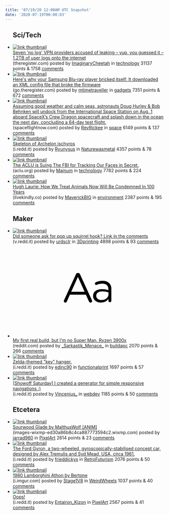 ```yaml
---
title: '07/19/20 12:00AM UTC Snapshot'
date: '2020-07-19T00:00:03'
---
```

<ul>
<h2>Sci/Tech</h2>

<li><a href='https://www.theregister.com/2020/07/17/ufo_vpn_database/'><img src='https://b.thumbs.redditmedia.com/TIamY2WtufgQIIzHUMW63k--EWeFVI5Kj8RbLFl1ixE.jpg' alt='link thumbnail'></a><div><div class='linkTitle'><a href='https://www.theregister.com/2020/07/17/ufo_vpn_database/'>Seven 'no log' VPN providers accused of leaking – yup, you guessed it – 1.2TB of user logs onto the internet</a></div>(theregister.com) posted by <a href='https://www.reddit.com/user/ImaginaryCheetah'>ImaginaryCheetah</a> in <a href='https://www.reddit.com/r/technology'>technology</a> 31137 points & 1758 <a href='https://www.reddit.com/r/technology/comments/htge8m/seven_no_log_vpn_providers_accused_of_leaking_yup/'>comments</a></div></li>

<li><a href='https://go.theregister.com/feed/www.theregister.com/2020/07/18/samsung_bluray_mass_dieoff_explained/'><img src='https://b.thumbs.redditmedia.com/ZxREppo9AeqNl7gACjmAJgtKPCYSAHzs2sveGOoHRRc.jpg' alt='link thumbnail'></a><div><div class='linkTitle'><a href='https://go.theregister.com/feed/www.theregister.com/2020/07/18/samsung_bluray_mass_dieoff_explained/'>Here's why your Samsung Blu-ray player bricked itself: It downloaded an XML config file that broke the firmware</a></div>(go.theregister.com) posted by <a href='https://www.reddit.com/user/mtimetraveller'>mtimetraveller</a> in <a href='https://www.reddit.com/r/gadgets'>gadgets</a> 7351 points & 672 <a href='https://www.reddit.com/r/gadgets/comments/htgivb/heres_why_your_samsung_bluray_player_bricked/'>comments</a></div></li>

<li><a href='https://spaceflightnow.com/2020/07/17/nasa-confirms-plans-for-crew-dragon-return-to-earth-on-aug-2/'><img src='https://b.thumbs.redditmedia.com/VAUzbUqnlrGFNPhhH-wT1XhnLEVfDZ10-zUlOad9P7A.jpg' alt='link thumbnail'></a><div><div class='linkTitle'><a href='https://spaceflightnow.com/2020/07/17/nasa-confirms-plans-for-crew-dragon-return-to-earth-on-aug-2/'>Assuming good weather and calm seas, astronauts Doug Hurley &amp; Bob Behnken will undock from the International Space Station on Aug. 1 aboard SpaceX’s Crew Dragon spacecraft and splash down in the ocean the next day, concluding a 64-day test flight.</a></div>(spaceflightnow.com) posted by <a href='https://www.reddit.com/user/RevRickee'>RevRickee</a> in <a href='https://www.reddit.com/r/space'>space</a> 6149 points & 137 <a href='https://www.reddit.com/r/space/comments/ht7u8s/assuming_good_weather_and_calm_seas_astronauts/'>comments</a></div></li>

<li><a href='https://i.redd.it/hrgatk4k2mb51.jpg'><img src='https://b.thumbs.redditmedia.com/2bBJAJvw2WV4HZMSLxzEnBFc29O9-BPlPT3Igj0tZDw.jpg' alt='link thumbnail'></a><div><div class='linkTitle'><a href='https://i.redd.it/hrgatk4k2mb51.jpg'>Skeleton of Archelon ischyros</a></div>(i.redd.it) posted by <a href='https://www.reddit.com/user/Ryunysus'>Ryunysus</a> in <a href='https://www.reddit.com/r/Naturewasmetal'>Naturewasmetal</a> 4357 points & 78 <a href='https://www.reddit.com/r/Naturewasmetal/comments/htfzq4/skeleton_of_archelon_ischyros/'>comments</a></div></li>

<li><a href='https://www.aclu.org/news/privacy-technology/the-fbi-is-tracking-our-faces-in-secret-were-suing/'><img src='https://b.thumbs.redditmedia.com/3nYoQUBDvXi6i57F2M-jh2We37NhZr8WP7OVj29S19U.jpg' alt='link thumbnail'></a><div><div class='linkTitle'><a href='https://www.aclu.org/news/privacy-technology/the-fbi-is-tracking-our-faces-in-secret-were-suing/'>The ACLU is Suing The FBI for Tracking Our Faces in Secret.</a></div>(aclu.org) posted by <a href='https://www.reddit.com/user/Majnum'>Majnum</a> in <a href='https://www.reddit.com/r/technology'>technology</a> 7782 points & 224 <a href='https://www.reddit.com/r/technology/comments/ht9ifa/the_aclu_is_suing_the_fbi_for_tracking_our_faces/'>comments</a></div></li>

<li><a href='https://www.livekindly.co/hugh-laurie-how-we-treat-animals/'><img src='https://a.thumbs.redditmedia.com/lOM12n7jSS6YSr9TiBVzVXF5DQ1EM_E83w70tqZ1hu8.jpg' alt='link thumbnail'></a><div><div class='linkTitle'><a href='https://www.livekindly.co/hugh-laurie-how-we-treat-animals/'>Hugh Laurie: How We Treat Animals Now Will Be Condemned In 100 Years</a></div>(livekindly.co) posted by <a href='https://www.reddit.com/user/MaverickBIG'>MaverickBIG</a> in <a href='https://www.reddit.com/r/environment'>environment</a> 2387 points & 195 <a href='https://www.reddit.com/r/environment/comments/ht8l2n/hugh_laurie_how_we_treat_animals_now_will_be/'>comments</a></div></li>

<h2>Maker</h2>

<li><a href='https://v.redd.it/awq0ep2nwib51'><img src='https://b.thumbs.redditmedia.com/XITf_hwNDKLpjJPSAN-XpqazeUOkrCAfx9ABlXDpwvY.jpg' alt='link thumbnail'></a><div><div class='linkTitle'><a href='https://v.redd.it/awq0ep2nwib51'>Did someone ask for pop up squirrel hook? Link in the comments</a></div>(v.redd.it) posted by <a href='https://www.reddit.com/user/urdsclr'>urdsclr</a> in <a href='https://www.reddit.com/r/3Dprinting'>3Dprinting</a> 4898 points & 93 <a href='https://www.reddit.com/r/3Dprinting/comments/ht8oqe/did_someone_ask_for_pop_up_squirrel_hook_link_in/'>comments</a></div></li>

<li><a href='https://www.reddit.com/r/buildapc/comments/htck4p/my_first_real_build_but_im_no_super_man_ryzen/'><svg version='1.1' viewBox='-34 -12 104 64' preserveAspectRatio='xMidYMid slice' xmlns='http://www.w3.org/2000/svg' xmlns:xlink='http://www.w3.org/1999/xlink'>
    <title>text link thumbnail</title>
    <path d='M12.19,8.84a1.45,1.45,0,0,0-1.4-1h-.12a1.46,1.46,0,0,0-1.42,1L1.14,26.56a1.29,1.29,0,0,0-.14.59,1,1,0,0,0,1,1,1.12,1.12,0,0,0,1.08-.77l2.08-4.65h11l2.08,4.59a1.24,1.24,0,0,0,1.12.83,1.08,1.08,0,0,0,1.08-1.08,1.64,1.64,0,0,0-.14-.57ZM6.08,20.71l4.59-10.22,4.6,10.22Z'>
    </path>
    <path d='M32.24,14.78A6.35,6.35,0,0,0,27.6,13.2a11.36,11.36,0,0,0-4.7,1,1,1,0,0,0-.58.89,1,1,0,0,0,.94.92,1.23,1.23,0,0,0,.39-.08,8.87,8.87,0,0,1,3.72-.81c2.7,0,4.28,1.33,4.28,3.92v.5a15.29,15.29,0,0,0-4.42-.61c-3.64,0-6.14,1.61-6.14,4.64v.05c0,2.95,2.7,4.48,5.37,4.48a6.29,6.29,0,0,0,5.19-2.48V26.9a1,1,0,0,0,1,1,1,1,0,0,0,1-1.06V19A5.71,5.71,0,0,0,32.24,14.78Zm-.56,7.7c0,2.28-2.17,3.89-4.81,3.89-1.94,0-3.61-1.06-3.61-2.86v-.06c0-1.8,1.5-3,4.2-3a15.2,15.2,0,0,1,4.22.61Z'>
    </path>
    </svg></a><div><div class='linkTitle'><a href='https://www.reddit.com/r/buildapc/comments/htck4p/my_first_real_build_but_im_no_super_man_ryzen/'>My first real build, but I'm no Super Man. Ryzen 3900x</a></div>(reddit.com) posted by <a href='https://www.reddit.com/user/_Sarkastik_Menace_'>_Sarkastik_Menace_</a> in <a href='https://www.reddit.com/r/buildapc'>buildapc</a> 2070 points & 266 <a href='https://www.reddit.com/r/buildapc/comments/htck4p/my_first_real_build_but_im_no_super_man_ryzen/'>comments</a></div></li>

<li><a href='https://i.redd.it/d4jv9mq4cjb51.jpg'><img src='https://b.thumbs.redditmedia.com/7dQILWwG75uJEWcwtJSi_0dOUcTfHVgm-994mI0FJuU.jpg' alt='link thumbnail'></a><div><div class='linkTitle'><a href='https://i.redd.it/d4jv9mq4cjb51.jpg'>Zelda-themed "key" hanger.</a></div>(i.redd.it) posted by <a href='https://www.reddit.com/user/edinc90'>edinc90</a> in <a href='https://www.reddit.com/r/functionalprint'>functionalprint</a> 1697 points & 57 <a href='https://www.reddit.com/r/functionalprint/comments/ht9vj2/zeldathemed_key_hanger/'>comments</a></div></li>

<li><a href='https://i.redd.it/lnwb02nkskb51.gif'><img src='https://b.thumbs.redditmedia.com/EYY_8mq2eakcxyrKpWQ8bIOUh0gU474AKFHcZAyyTrI.jpg' alt='link thumbnail'></a><div><div class='linkTitle'><a href='https://i.redd.it/lnwb02nkskb51.gif'>[Showoff Saturday] I created a generator for simple responsive navigations :)</a></div>(i.redd.it) posted by <a href='https://www.reddit.com/user/Vincenius_'>Vincenius_</a> in <a href='https://www.reddit.com/r/webdev'>webdev</a> 1185 points & 50 <a href='https://www.reddit.com/r/webdev/comments/htd9br/showoff_saturday_i_created_a_generator_for_simple/'>comments</a></div></li>

<h2>Etcetera</h2>

<li><a href='https://images-wixmp-ed30a86b8c4ca887773594c2.wixmp.com/f/735e5caa-855e-4c0d-8d02-9f8946e87f0b/dawt199-4839c21d-7c05-43bc-8439-15aa98ed4907.gif?token=eyJ0eXAiOiJKV1QiLCJhbGciOiJIUzI1NiJ9.eyJzdWIiOiJ1cm46YXBwOiIsImlzcyI6InVybjphcHA6Iiwib2JqIjpbW3sicGF0aCI6IlwvZlwvNzM1ZTVjYWEtODU1ZS00YzBkLThkMDItOWY4OTQ2ZTg3ZjBiXC9kYXd0MTk5LTQ4MzljMjFkLTdjMDUtNDNiYy04NDM5LTE1YWE5OGVkNDkwNy5naWYifV1dLCJhdWQiOlsidXJuOnNlcnZpY2U6ZmlsZS5kb3dubG9hZCJdfQ.PS-I4oA9xuEgHVHuWEOnwcmrtemi0VXMX1LHvHqLIvI'><img src='https://b.thumbs.redditmedia.com/9Hg6BoKkmK9dgSPJ3PS4gW8Q5HTh6O4SBHvfLtNUFmw.jpg' alt='link thumbnail'></a><div><div class='linkTitle'><a href='https://images-wixmp-ed30a86b8c4ca887773594c2.wixmp.com/f/735e5caa-855e-4c0d-8d02-9f8946e87f0b/dawt199-4839c21d-7c05-43bc-8439-15aa98ed4907.gif?token=eyJ0eXAiOiJKV1QiLCJhbGciOiJIUzI1NiJ9.eyJzdWIiOiJ1cm46YXBwOiIsImlzcyI6InVybjphcHA6Iiwib2JqIjpbW3sicGF0aCI6IlwvZlwvNzM1ZTVjYWEtODU1ZS00YzBkLThkMDItOWY4OTQ2ZTg3ZjBiXC9kYXd0MTk5LTQ4MzljMjFkLTdjMDUtNDNiYy04NDM5LTE1YWE5OGVkNDkwNy5naWYifV1dLCJhdWQiOlsidXJuOnNlcnZpY2U6ZmlsZS5kb3dubG9hZCJdfQ.PS-I4oA9xuEgHVHuWEOnwcmrtemi0VXMX1LHvHqLIvI'>Sourwood Glade by MalthusWolf [ANIM]</a></div>(images-wixmp-ed30a86b8c4ca887773594c2.wixmp.com) posted by <a href='https://www.reddit.com/user/jarrad960'>jarrad960</a> in <a href='https://www.reddit.com/r/PixelArt'>PixelArt</a> 2614 points & 23 <a href='https://www.reddit.com/r/PixelArt/comments/htck4w/sourwood_glade_by_malthuswolf_anim/'>comments</a></div></li>

<li><a href='https://i.redd.it/xxcer0sb2lb51.jpg'><img src='https://b.thumbs.redditmedia.com/BI1dByq9V9X02c0VgLo3YZDeF7b44T-efxjlh1_6m2A.jpg' alt='link thumbnail'></a><div><div class='linkTitle'><a href='https://i.redd.it/xxcer0sb2lb51.jpg'>The Ford Gyron, a two-wheeled, gyroscopically-stabilised concept car, designed by Alex Tremulis and Syd Mead, USA, circa 1961.</a></div>(i.redd.it) posted by <a href='https://www.reddit.com/user/frieddickys'>frieddickys</a> in <a href='https://www.reddit.com/r/RetroFuturism'>RetroFuturism</a> 2076 points & 50 <a href='https://www.reddit.com/r/RetroFuturism/comments/htds6i/the_ford_gyron_a_twowheeled/'>comments</a></div></li>

<li><a href='https://i.imgur.com/h9b4aGU.jpg'><img src='https://a.thumbs.redditmedia.com/s1mkqsxoYLi7BYJivx3uUNPPanX-0_wg6GZWTrbjer0.jpg' alt='link thumbnail'></a><div><div class='linkTitle'><a href='https://i.imgur.com/h9b4aGU.jpg'>1980 Lamborghini Athon by Bertone</a></div>(i.imgur.com) posted by <a href='https://www.reddit.com/user/Stage1V8'>Stage1V8</a> in <a href='https://www.reddit.com/r/WeirdWheels'>WeirdWheels</a> 1037 points & 40 <a href='https://www.reddit.com/r/WeirdWheels/comments/htf0sq/1980_lamborghini_athon_by_bertone/'>comments</a></div></li>

<li><a href='https://i.redd.it/3erzvsu3ylb51.png'><img src='https://a.thumbs.redditmedia.com/OErXnUm5XEe8zAnX79sajqP9lmYhduy1_Ppmf_vHIV4.jpg' alt='link thumbnail'></a><div><div class='linkTitle'><a href='https://i.redd.it/3erzvsu3ylb51.png'>Oops!</a></div>(i.redd.it) posted by <a href='https://www.reddit.com/user/Entairon_Kizon'>Entairon_Kizon</a> in <a href='https://www.reddit.com/r/PixelArt'>PixelArt</a> 2567 points & 41 <a href='https://www.reddit.com/r/PixelArt/comments/htfo3q/oops/'>comments</a></div></li>

</ul>
